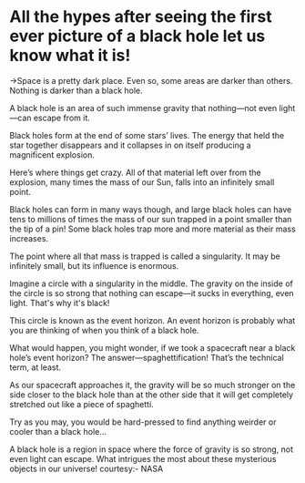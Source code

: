 # All the hypes after seeing the first ever picture of a black hole let us know what it is!

->Space is a pretty dark place. Even so, some areas are darker than others. Nothing is darker than a black hole.

A black hole is an area of such immense gravity that nothing—not even light—can escape from it.

Black holes form at the end of some stars’ lives. The energy that held the star together disappears and it collapses in on itself producing a magnificent explosion.

Here’s where things get crazy. All of that material left over from the explosion, many times the mass of our Sun, falls into an infinitely small point.

Black holes can form in many ways though, and large black holes can have tens to millions of times the mass of our sun trapped in a point smaller than the tip of a pin! Some black holes trap more and more material as their mass increases.

The point where all that mass is trapped is called a singularity. It may be infinitely small, but its influence is enormous.

Imagine a circle with a singularity in the middle. The gravity on the inside of the circle is so strong that nothing can escape—it sucks in everything, even light. That's why it's black!

This circle is known as the event horizon. An event horizon is probably what you are thinking of when you think of a black hole.

What would happen, you might wonder, if we took a spacecraft near a black hole’s event horizon? The answer—spaghettification! That’s the technical term, at least.

As our spacecraft approaches it, the gravity will be so much stronger on the side closer to the black hole than at the other side that it will get completely stretched out like a piece of spaghetti.

Try as you may, you would be hard-pressed to find anything weirder or cooler than a black hole…

A black hole is a region in space where the force of gravity is so strong, not even light can escape. What intrigues the most about these mysterious objects in our universe!
courtesy:- NASA


